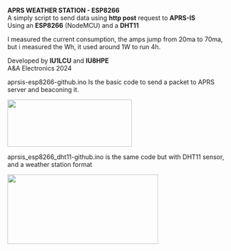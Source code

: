 <p><strong>APRS WEATHER STATION - ESP8266</strong><br />A simply script to send data using <strong>http post</strong> request to <strong>APRS-IS</strong><br />Using an <strong>ESP8266</strong> (NodeMCU) and a <strong>DHT11</strong></p>
<p>I measured the current consumption, the amps jump from 20ma to 70ma, but i measured the Wh, it used around 1W to run 4h.<br /></p>
<p>Developed by <strong>IU1LCU</strong> and <strong>IU8HPE</strong><br />A&amp;A Electronics 2024</p>
<p>aprsis-esp8266-github.ino Is the basic code to send a packet to APRS server and beaconing it.</p>
<p><img src="https://www.qsl.net/i/iu1lcu//images/aprsbeacon.jpg" alt="" width="279" height="106" /></p>
<p>aprsis_esp8266_dht11-github.ino is the same code but with DHT11 sensor, and a weather station format</p>
<p><img src="https://www.qsl.net/i/iu1lcu//images/aprswx.jpg" alt="" width="338" height="156" /></p>
